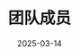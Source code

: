 ---
title: 团队成员
date: 2025-03-14

type: landing

sections:
  - block: people
    content:
      title: 研究团队
      user_groups:
          - 指导教师
          - 博士后
          - 博士生
          - 硕士生
          - 本科生
          - 访问学者
          - 毕业生
      sort_by: Params.last_name
      sort_ascending: true
    design:
      show_interests: true
      show_role: true
      show_social: true
---